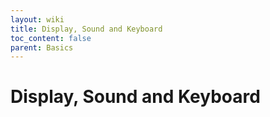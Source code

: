 ```yaml
---
layout: wiki
title: Display, Sound and Keyboard
toc_content: false
parent: Basics
---
```


# Display, Sound and Keyboard
 
